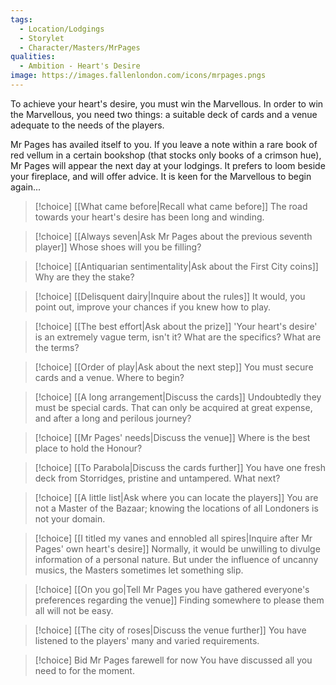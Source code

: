 ```yaml
---
tags:
  - Location/Lodgings 
  - Storylet
  - Character/Masters/MrPages
qualities:
  - Ambition - Heart's Desire
image: https://images.fallenlondon.com/icons/mrpages.pngs
---
```

To achieve your heart's desire, you must win the Marvellous. In order to win the Marvellous, you need two things: a suitable deck of cards and a venue adequate to the needs of the players.

Mr Pages has availed itself to you. If you leave a note within a rare book of red vellum in a certain bookshop (that stocks only books of a crimson hue), Mr Pages will appear the next day at your lodgings. It prefers to loom beside your fireplace, and will offer advice. It is keen for the Marvellous to begin again...

> [!choice] [[What came before|Recall what came before]]
> The road towards your heart's desire has been long and winding.

> [!choice] [[Always seven|Ask Mr Pages about the previous seventh player]]
> Whose shoes will you be filling?

> [!choice] [[Antiquarian sentimentality|Ask about the First City coins]]
> Why are they the stake?


> [!choice] [[Delisquent dairy|Inquire about the rules]]
> It would, you point out, improve your chances if you knew how to play.


> [!choice] [[The best effort|Ask about the prize]]
> 'Your heart's desire' is an extremely vague term, isn't it? What are the specifics? What are the terms?


> [!choice] [[Order of play|Ask about the next step]]
> You must secure cards and a venue. Where to begin?

> [!choice] [[A long arrangement|Discuss the cards]]
> Undoubtedly they must be special cards. That can only be acquired at great expense, and after a long and perilous journey?

> [!choice] [[Mr Pages' needs|Discuss the venue]]
> Where is the best place to hold the Honour?

> [!choice] [[To Parabola|Discuss the cards further]]
> You have one fresh deck from Storridges, pristine and untampered. What next?

> [!choice] [[A little list|Ask where you can locate the players]]
> You are not a Master of the Bazaar; knowing the locations of all Londoners is not your domain.

> [!choice] [[I titled my vanes and ennobled all spires|Inquire after Mr Pages' own heart's desire]]
> Normally, it would be unwilling to divulge information of a personal nature. But under the influence of uncanny musics, the Masters sometimes let something slip.

> [!choice] [[On you go|Tell Mr Pages you have gathered everyone's preferences regarding the venue]]
> Finding somewhere to please them all will not be easy.

> [!choice] [[The city of roses|Discuss the venue further]]
> You have listened to the players' many and varied requirements.

> [!choice] Bid Mr Pages farewell for now
> You have discussed all you need to for the moment.